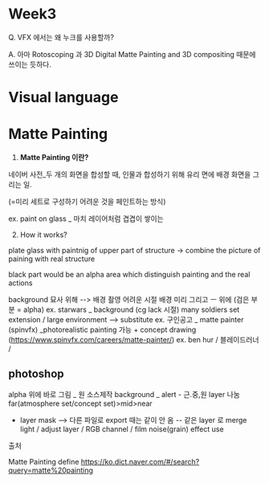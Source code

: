 Week3
======

Q. VFX 에서는 왜 누크를 사용할까?

A. 아마 Rotoscoping 과 3D Digital Matte Painting and 3D compositing 때문에 쓰이는 듯하다.


# Visual language 


# Matte Painting

1. **Matte Painting 이란?**

네이버 사전_두 개의 화면을 합성할 때, 인물과 합성하기 위해 유리 면에 배경 화면을 그리는 일.

(=미리 세트로 구성하기 어려운 것을 페인트하는 방식)

ex. paint on glass _ 마치 레이어처럼 겹겹이 쌓이는


2. How it works?

plate glass with paintnig of upper part of structure -> combine the picture of paining with real structure

black part would be an alpha area which distinguish painting and the real actions


background 묘사 위해 --> 배경 촬영 어려운 시절 배경 미리 그리고 ㅡ 위에 (검은 부분 = alpha)
ex. starwars _ background (cg lack 시절) many soldiers
set extension / large environment --> substitute
ex. 구인공고 _ matte painter (spinvfx) _photorealistic painting 가능 + concept drawing 
(https://www.spinvfx.com/careers/matte-painter/)
ex. ben hur / 블레이드러너 / 

photoshop 
------------

alpha 위에 바로 그림 _ 원 소스제작
background _ alert - 근.중,원 layer 나눔  far(atmosphere set/concept set)>mid>near 
* layer mask --> 다른 파일로 export 때는 같이 안 옴 -- 같은 layer 로 merge
light / adjust layer / RGB channel / film noise(grain) effect use 

출처

Matte Painting define <https://ko.dict.naver.com/#/search?query=matte%20painting>

